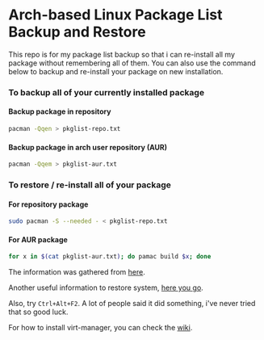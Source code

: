# Arch-based Linux Package List Backup and Restore

This repo is for my package list backup so that i can re-install all my package without remembering all of them. You can also use the command below to backup and re-install your package on new installation.

### To backup all of your currently installed package
#### Backup package in repository
```bash
pacman -Qqen > pkglist-repo.txt
```

#### Backup package in arch user repository (AUR)
```bash
pacman -Qqem > pkglist-aur.txt
```

### To restore / re-install all of your package
#### For repository package
```bash
sudo pacman -S --needed - < pkglist-repo.txt
```

#### For AUR package
```bash
for x in $(cat pkglist-aur.txt); do pamac build $x; done
```

The information was gathered from [here](https://classicforum.manjaro.org/index.php?topic=16484.0).

Another useful information to restore system, [here you go](https://forum.manjaro.org/t/how-to-save-your-manjaro-installation-when-it-breaks/3902).

Also, try `Ctrl+Alt+F2`. A lot of people said it did something, i've never tried that so good luck.

For how to install virt-manager, you can check the [wiki](https://github.com/bruhtus/manjaro_backup/wiki).
